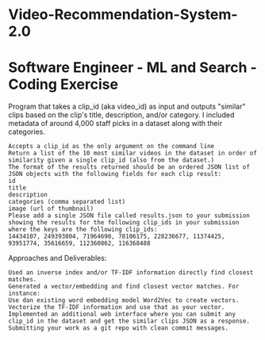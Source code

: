 # Video-Recommendation-System-2.0
# Software Engineer - ML and Search - Coding Exercise

Program that takes a clip_id (aka video_id) as input and outputs "similar" clips based on the clip's title,
description, and/or category. I included metadata of around 4,000 staff picks in a dataset along with their categories.

```
Accepts a clip_id as the only argument on the command line
Return a list of the 10 most similar videos in the dataset in order of similarity given a single clip_id (also from the dataset.)
The format of the results returned should be an ordered JSON list of JSON objects with the following fields for each clip result:
id
title
description
categories (comma separated list)
image (url of thumbnail)
Please add a single JSON file called results.json to your submission showing the results for the following clip_ids in your submission
where the keys are the following clip_ids:
14434107, 249393804, 71964690, 78106175, 228236677, 11374425, 93951774, 35616659, 112360862, 116368488
```
Approaches and Deliverables:

```
Used an inverse index and/or TF-IDF information directly find closest matches.
Generated a vector/embedding and find closest vector matches. For instance:
Use dan existing word embedding model Word2Vec to create vectors.
Vectorize the TF-IDF information and use that as your vector.
Implemented an additional web interface where you can submit any clip_id in the dataset and get the similar clips JSON as a response.
Submitting your work as a git repo with clean commit messages.
```
